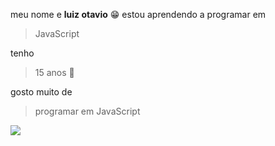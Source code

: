 meu nome e **luiz otavio** :grin:
estou aprendendo a programar em
> JavaScript

tenho
> 15 anos :angel:

gosto muito de 
> programar em JavaScript

![](https://img.shields.io/badge/JavaScript-323330?style=for-the-badge&logo=javascript&logoColor=F7DF1E)
